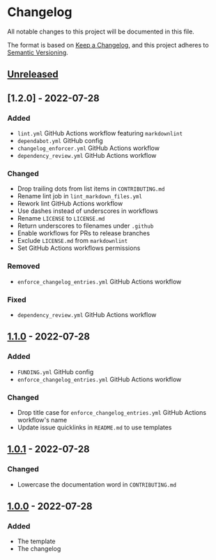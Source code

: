 # Changelog

All notable changes to this project will be documented in this file.

The format is based on [Keep a Changelog](https://keepachangelog.com/en/1.0.0/), and this project adheres
to [Semantic Versioning](https://semver.org/spec/v2.0.0.html).

## [Unreleased]

<!-- ### Added -->
<!-- markdownlint-disable-next-line -->

<!-- ### Changed -->
<!-- markdownlint-disable-next-line -->

<!-- ### Deprecated -->
<!-- markdownlint-disable-next-line -->

<!-- ### Removed -->
<!-- markdownlint-disable-next-line -->

<!-- ### Fixed -->
<!-- markdownlint-disable-next-line -->

<!-- ### Security -->
<!-- markdownlint-disable-next-line -->

## [1.2.0] - 2022-07-28

<!-- markdownlint-disable-next-line -->
### Added

- `lint.yml` GitHub Actions workflow featuring `markdownlint`
- `dependabot.yml` GitHub config
- `changelog_enforcer.yml` GitHub Actions workflow
- `dependency_review.yml` GitHub Actions workflow

<!-- markdownlint-disable-next-line -->
### Changed

- Drop trailing dots from list items in `CONTRIBUTING.md`
- Rename lint job in `lint_markdown_files.yml`
- Rework lint GitHub Actions workflow
- Use dashes instead of underscores in workflows
- Rename `LICENSE` to `LICENSE.md`
- Return underscores to filenames under `.github`
- Enable workflows for PRs to release branches
- Exclude `LICENSE.md` from `markdownlint`
- Set GitHub Actions workflows permissions

<!-- markdownlint-disable-next-line -->
### Removed

- `enforce_changelog_entries.yml` GitHub Actions workflow

<!-- markdownlint-disable-next-line -->
### Fixed

- `dependency_review.yml` GitHub Actions workflow

## [1.1.0] - 2022-07-28

<!-- markdownlint-disable-next-line -->
### Added

- `FUNDING.yml` GitHub config
- `enforce_changelog_entries.yml` GitHub Actions workflow

<!-- markdownlint-disable-next-line -->
### Changed

- Drop title case for `enforce_changelog_entries.yml` GitHub Actions workflow's name
- Update issue quicklinks in `README.md` to use templates

## [1.0.1] - 2022-07-28

<!-- markdownlint-disable-next-line -->
### Changed

- Lowercase the documentation word in `CONTRIBUTING.md`

## [1.0.0] - 2022-07-28

<!-- markdownlint-disable-next-line -->
### Added

- The template
- The changelog

<!-- VERSION DIFFLINKS -->
[Unreleased]: https://github.com/Serpentiel/template/compare/v1.1.0...HEAD
[1.1.0]: https://github.com/Serpentiel/template/compare/v1.0.1...v1.1.0
[1.0.1]: https://github.com/Serpentiel/template/compare/v1.0.0...v1.0.1
[1.0.0]: https://github.com/Serpentiel/template/releases/tag/v1.0.0
